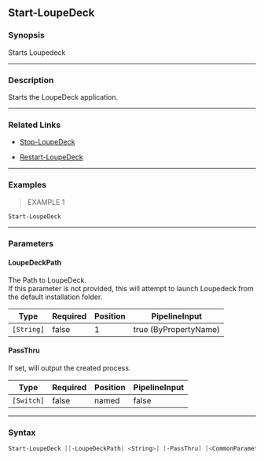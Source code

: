 Start-LoupeDeck
---------------

### Synopsis
Starts Loupedeck

---

### Description

Starts the LoupeDeck application.

---

### Related Links
* [Stop-LoupeDeck](Stop-LoupeDeck.md)

* [Restart-LoupeDeck](Restart-LoupeDeck.md)

---

### Examples
> EXAMPLE 1

```PowerShell
Start-LoupeDeck
```

---

### Parameters
#### **LoupeDeckPath**
The Path to LoupeDeck.  
If this parameter is not provided, this will attempt to launch Loupedeck from the default installation folder.

|Type      |Required|Position|PipelineInput        |
|----------|--------|--------|---------------------|
|`[String]`|false   |1       |true (ByPropertyName)|

#### **PassThru**
If set, will output the created process.

|Type      |Required|Position|PipelineInput|
|----------|--------|--------|-------------|
|`[Switch]`|false   |named   |false        |

---

### Syntax
```PowerShell
Start-LoupeDeck [[-LoupeDeckPath] <String>] [-PassThru] [<CommonParameters>]
```

